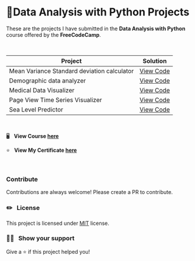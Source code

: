 # 🐍Data Analysis with Python Projects

These are the projects I have submitted in the **Data Analysis with Python** course offered by the **FreeCodeCamp**.

<br>

|**Project**|**Solution**|
|-----------------------|----------------------|
|Mean Variance Standard deviation calculator| [View Code](boilerplate-mean-variance-standard-deviation-calculator/mean_var_std.py)|
|Demographic data analyzer| [View Code](boilerplate-demographic-data-analyzer/demographic_data_analyzer.py)|
|Medical Data Visualizer| [View Code](boilerplate-medical-data-visualizer/medical_data_visualizer.py)|
|Page View Time Series Visualizer| [View Code](boilerplate-page-view-time-series-visualizer/time_series_visualizer.py)|
|Sea Level Predictor| [View Code](boilerplate-sea-level-predictor/sea_level_predictor.py)|

<br>

🖥️ &nbsp; **View Course [here](https://www.freecodecamp.org/learn/)**

⭐ &nbsp; **View My Certificate [here](https://www.freecodecamp.org/certification/bronceado/data-analysis-with-python-v7)** 

&nbsp;

### Contribute

Contributions are always welcome! Please create a PR to contribute.

### ✏️ &nbsp; License

This project is licensed under [MIT](https://opensource.org/licenses/MIT) license.

### 👨‍🚀 &nbsp; Show your support

Give a ⭐️ if this project helped you!
